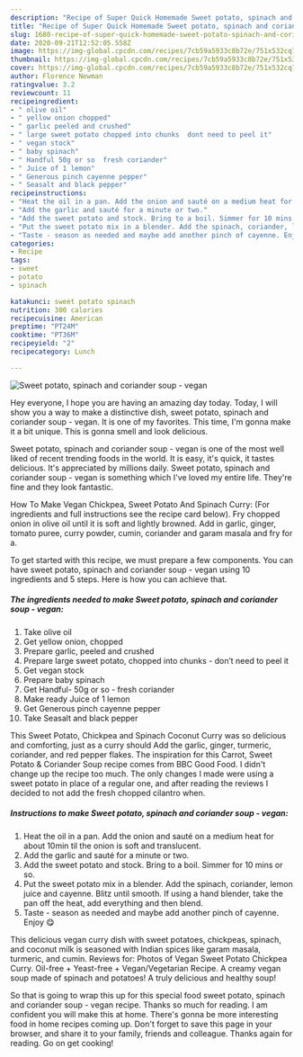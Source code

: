 ```yaml
---
description: "Recipe of Super Quick Homemade Sweet potato, spinach and coriander soup - vegan"
title: "Recipe of Super Quick Homemade Sweet potato, spinach and coriander soup - vegan"
slug: 1680-recipe-of-super-quick-homemade-sweet-potato-spinach-and-coriander-soup-vegan
date: 2020-09-21T12:52:05.558Z
image: https://img-global.cpcdn.com/recipes/7cb59a5933c8b72e/751x532cq70/sweet-potato-spinach-and-coriander-soup-vegan-recipe-main-photo.jpg
thumbnail: https://img-global.cpcdn.com/recipes/7cb59a5933c8b72e/751x532cq70/sweet-potato-spinach-and-coriander-soup-vegan-recipe-main-photo.jpg
cover: https://img-global.cpcdn.com/recipes/7cb59a5933c8b72e/751x532cq70/sweet-potato-spinach-and-coriander-soup-vegan-recipe-main-photo.jpg
author: Florence Newman
ratingvalue: 3.2
reviewcount: 11
recipeingredient:
- " olive oil"
- " yellow onion chopped"
- " garlic peeled and crushed"
- " large sweet potato chopped into chunks  dont need to peel it"
- " vegan stock"
- " baby spinach"
- " Handful 50g or so  fresh coriander"
- " Juice of 1 lemon"
- " Generous pinch cayenne pepper"
- " Seasalt and black pepper"
recipeinstructions:
- "Heat the oil in a pan. Add the onion and sauté on a medium heat for about 10min til the onion is soft and translucent."
- "Add the garlic and sauté for a minute or two."
- "Add the sweet potato and stock. Bring to a boil. Simmer for 10 mins or so."
- "Put the sweet potato mix in a blender. Add the spinach, coriander, lemon juice and cayenne. Blitz until smooth. If using a hand blender, take the pan off the heat, add everything and then blend."
- "Taste - season as needed and maybe add another pinch of cayenne. Enjoy 😋"
categories:
- Recipe
tags:
- sweet
- potato
- spinach

katakunci: sweet potato spinach 
nutrition: 300 calories
recipecuisine: American
preptime: "PT24M"
cooktime: "PT36M"
recipeyield: "2"
recipecategory: Lunch

---
```



![Sweet potato, spinach and coriander soup - vegan](https://img-global.cpcdn.com/recipes/7cb59a5933c8b72e/751x532cq70/sweet-potato-spinach-and-coriander-soup-vegan-recipe-main-photo.jpg)

Hey everyone, I hope you are having an amazing day today. Today, I will show you a way to make a distinctive dish, sweet potato, spinach and coriander soup - vegan. It is one of my favorites. This time, I'm gonna make it a bit unique. This is gonna smell and look delicious.

Sweet potato, spinach and coriander soup - vegan is one of the most well liked of recent trending foods in the world. It is easy, it's quick, it tastes delicious. It's appreciated by millions daily. Sweet potato, spinach and coriander soup - vegan is something which I've loved my entire life. They're fine and they look fantastic.

How To Make Vegan Chickpea, Sweet Potato And Spinach Curry: (For ingredients and full instructions see the recipe card below). Fry chopped onion in olive oil until it is soft and lightly browned. Add in garlic, ginger, tomato puree, curry powder, cumin, coriander and garam masala and fry for a.


To get started with this recipe, we must prepare a few components. You can have sweet potato, spinach and coriander soup - vegan using 10 ingredients and 5 steps. Here is how you can achieve that.

<!--inarticleads1-->

##### The ingredients needed to make Sweet potato, spinach and coriander soup - vegan:

1. Take  olive oil
1. Get  yellow onion, chopped
1. Prepare  garlic, peeled and crushed
1. Prepare  large sweet potato, chopped into chunks - don’t need to peel it
1. Get  vegan stock
1. Prepare  baby spinach
1. Get  Handful- 50g or so - fresh coriander
1. Make ready  Juice of 1 lemon
1. Get  Generous pinch cayenne pepper
1. Take  Seasalt and black pepper


This Sweet Potato, Chickpea and Spinach Coconut Curry was so delicious and comforting, just as a curry should Add the garlic, ginger, turmeric, coriander, and red pepper flakes. The inspiration for this Carrot, Sweet Potato &amp; Coriander Soup recipe comes from BBC Good Food. I didn&#39;t change up the recipe too much. The only changes I made were using a sweet potato in place of a regular one, and after reading the reviews I decided to not add the fresh chopped cilantro when. 

<!--inarticleads2-->

##### Instructions to make Sweet potato, spinach and coriander soup - vegan:

1. Heat the oil in a pan. Add the onion and sauté on a medium heat for about 10min til the onion is soft and translucent.
1. Add the garlic and sauté for a minute or two.
1. Add the sweet potato and stock. Bring to a boil. Simmer for 10 mins or so.
1. Put the sweet potato mix in a blender. Add the spinach, coriander, lemon juice and cayenne. Blitz until smooth. If using a hand blender, take the pan off the heat, add everything and then blend.
1. Taste - season as needed and maybe add another pinch of cayenne. Enjoy 😋


This delicious vegan curry dish with sweet potatoes, chickpeas, spinach, and coconut milk is seasoned with Indian spices like garam masala, turmeric, and cumin. Reviews for: Photos of Vegan Sweet Potato Chickpea Curry. Oil-free + Yeast-free + Vegan/Vegetarian Recipe. A creamy vegan soup made of spinach and potatoes! A truly delicious and healthy soup! 

So that is going to wrap this up for this special food sweet potato, spinach and coriander soup - vegan recipe. Thanks so much for reading. I am confident you will make this at home. There's gonna be more interesting food in home recipes coming up. Don't forget to save this page in your browser, and share it to your family, friends and colleague. Thanks again for reading. Go on get cooking!
